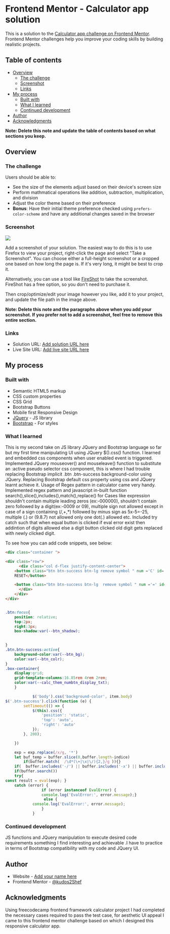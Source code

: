 # Frontend Mentor - Calculator app solution

This is a solution to the [Calculator app challenge on Frontend Mentor](https://www.frontendmentor.io/challenges/calculator-app-9lteq5N29). Frontend Mentor challenges help you improve your coding skills by building realistic projects. 

## Table of contents

- [Overview](#overview)
  - [The challenge](#the-challenge)
  - [Screenshot](#screenshot)
  - [Links](#links)
- [My process](#my-process)
  - [Built with](#built-with)
  - [What I learned](#what-i-learned)
  - [Continued development](#continued-development)
- [Author](#author)
- [Acknowledgments](#acknowledgments)

**Note: Delete this note and update the table of contents based on what sections you keep.**

## Overview

### The challenge

Users should be able to:

- See the size of the elements adjust based on their device's screen size
- Perform mathmatical operations like addition, subtraction, multiplication, and division
- Adjust the color theme based on their preference
- **Bonus**: Have their initial theme preference checked using `prefers-color-scheme` and have any additional changes saved in the browser

### Screenshot

![](./screenshot.jpg)

Add a screenshot of your solution. The easiest way to do this is to use Firefox to view your project, right-click the page and select "Take a Screenshot". You can choose either a full-height screenshot or a cropped one based on how long the page is. If it's very long, it might be best to crop it.

Alternatively, you can use a tool like [FireShot](https://getfireshot.com/) to take the screenshot. FireShot has a free option, so you don't need to purchase it. 

Then crop/optimize/edit your image however you like, add it to your project, and update the file path in the image above.

**Note: Delete this note and the paragraphs above when you add your screenshot. If you prefer not to add a screenshot, feel free to remove this entire section.**

### Links

- Solution URL: [Add solution URL here](https://your-solution-url.com)
- Live Site URL: [Add live site URL here](https://your-live-site-url.com)

## My process

### Built with

- Semantic HTML5 markup
- CSS custom properties
- CSS Grid
- Bootstrap Buttons
- Mobile first Responsive Design 
- [JQuery](https://jquery.com/) - JS library
- [Bootstrap](https://getbootstrap.com/) - For styles



### What I learned

This is my second take on JS library JQuery and Bootstrap language so far but my first time manipulating UI using JQuery $().css() function. I learned and embedded css components when user enabled event is triggered. Implemented JQuery mouseover() and mouseleave() function to substitute  an :active pseudo selector css component, this is where I had trouble replacing Bootstrap implicit .btn .btn-success background-color using JQuery. Replacing Bootstrap default css property using css and JQuery learnt achieve it. Usage of Regex pattern in calculator came very handy. Implemented regex pattern and javascript in-built function search(),slice(),includes(),match(),replace() for Cases like expression shouldn't contain multiple leading zeros (ex:-000000), shouldn't contain zero followed by a digit(ex:-0009 or 09), multiple sign not allowed except in case of a sign containing (/,+,*) followed by minus sign as 5x-5=-25, multiple (.) or (9.8.7) not allowed only one dot(.) allowed etc. Included try catch such that when  equal button is clicked if eval error exist then addintion of digits allowed else a digit button clicked old digit gets replaced with newly clicked digit.  


To see how you can add code snippets, see below:

```html
<div class="container ">

<div class="row">
      <div class="col d-flex justify-content-center">
    <button class="btn btn-success btn-lg remove symbol " num ='C' id='clear'>
    RESET</button>

    <button class="btn btn-success btn-lg  remove symbol " num ='=' id='equals'>=</button>
      </div>
    </div>
</div>
```
```css

.btn:focus{
    position: relative;
    top:2px;
    right:3px;
    box-shadow:var(--btn_shadow);

    
}
.btn.btn-success:active{
    background-color:var(--btn_bg);
    color:var(--btn_colr);
}
.box-container{
    display:grid;
    grid-template-columns:16.85rem 4rem 2rem;
    color:var(--calc_them_numbtn_display_txt);
    }
```
```js
			$('body').css('background-color', item.body)
$('.btn-success').click(function (e) {	
		setTimeout(() => {
			$(this).css({
				'position': 'static',
				'top': 'auto',
				'right': 'auto'
			});
		}, 200);

	})

  	exp = exp.replace(/x/g, '*')
	let buf_temp = buffer.slice(0,buffer.length-indice)
        if(buffer.match(  /\d*(\+|\x|\/){2,}/g )){}
	if(  buffer.includes('-/') || buffer.includes('-x') || buffer.includes('-+')  ){}
	if(buffer.search())
	try{
const result = eval(exp); }
	catch (error) {
				if (error instanceof EvalError) {
 				console.log('EvalError:', error.message);}
				 else {
 			console.log('EvalError:', error.message);
				}
			}

```


### Continued development

JS functions and JQuery manipulation to execute desired code requirements something I find interesting and achievable .I have to practice in terms of Bootstrap compatibility with my code and  JQuery UI. 

## Author

- Website - [Add your name here](https://www.your-site.com)
- Frontend Mentor - [@kudos2Shef](https://www.frontendmentor.io/profile/kudos2Shef)


## Acknowledgments
Using freecodecamp frontend framework calculator project I had completed the necessary cases required to pass the test case, for aesthetic UI appeal I came to this frontend mentor challenge based on which I designed this responsive calculator app. 
